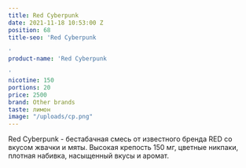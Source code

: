 ```yaml
---
title: Red Cyberpunk
date: 2021-11-18 10:53:00 Z
position: 68
title-seo: 'Red Cyberpunk

'
product-name: 'Red Cyberpunk

'
nicotine: 150
portions: 20
price: 2500
brand: Other brands
taste: лимон
image: "/uploads/cp.png"
---
```


Red Cyberpunk - бестабачная смесь от известного бренда RED со вкусом  жвачки и мяты. Высокая крепость 150 мг, цветные никпаки, плотная набивка, насыщенный вкусы и аромат.